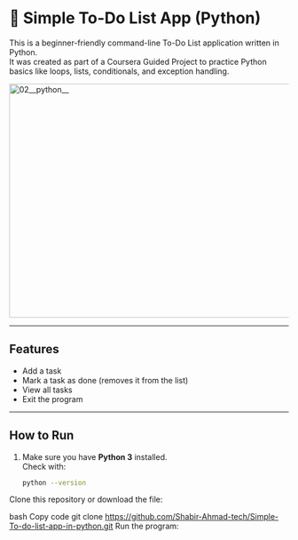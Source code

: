 # 📝 Simple To-Do List App (Python)

This is a beginner-friendly command-line To-Do List application written in Python.  
It was created as part of a Coursera Guided Project to practice Python basics like loops, lists, conditionals, and exception handling.

<img width="597" height="421" alt="02__python__" src="https://github.com/user-attachments/assets/d04ee8a7-3d95-47db-a49c-5c20124d28f0" />


---

## Features
- Add a task
- Mark a task as done (removes it from the list)
- View all tasks
- Exit the program

---

## How to Run
1. Make sure you have **Python 3** installed.  
   Check with:
   ```bash
   python --version
Clone this repository or download the file:

bash
Copy code
git clone https://github.com/Shabir-Ahmad-tech/Simple-To-do-list-app-in-python.git
Run the program:

